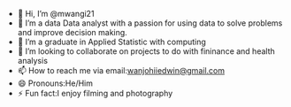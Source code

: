 - 👋 Hi, I’m @mwangi21
- 👀 I’m a data Data analyst with a passion for using data to solve problems and improve decision making.
- 🌱 I’m a graduate in Applied Statistic with computing
- 💞️ I’m looking to collaborate on projects to do with fininance and health analysis
- 📫 How to reach me via email:wanjohiiedwin@gmail.com
- 😄 Pronouns:He/Him
- ⚡ Fun fact:I enjoy filming and photography 

<!---
mwangi21/mwangi21 is a ✨ special ✨ repository because its `README.md` (this file) appears on your GitHub profile.
You can click the Preview link to take a look at your changes.
--->

